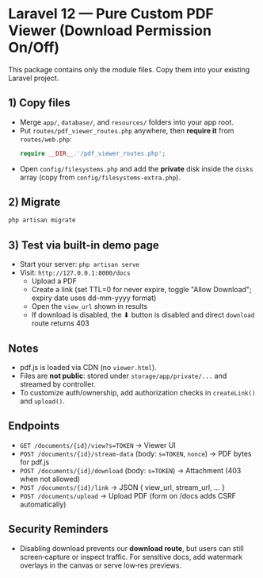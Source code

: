 # Laravel 12 — Pure Custom PDF Viewer (Download Permission On/Off)

This package contains only the module files. Copy them into your existing Laravel project.

## 1) Copy files
- Merge `app/`, `database/`, and `resources/` folders into your app root.
- Put `routes/pdf_viewer_routes.php` anywhere, then **require it** from `routes/web.php`:
  ```php
  require __DIR__.'/pdf_viewer_routes.php';
  ```
- Open `config/filesystems.php` and add the **private** disk inside the `disks` array (copy from `config/filesystems-extra.php`).

## 2) Migrate
```bash
php artisan migrate
```

## 3) Test via built-in demo page
- Start your server: `php artisan serve`
- Visit: `http://127.0.0.1:8000/docs`
  - Upload a PDF
  - Create a link (set TTL=0 for never expire, toggle "Allow Download"; expiry date uses dd-mm-yyyy format)
  - Open the `view_url` shown in results
  - If download is disabled, the ⬇ button is disabled and direct `download` route returns 403

## Notes
- pdf.js is loaded via CDN (no `viewer.html`).
- Files are **not public**: stored under `storage/app/private/...` and streamed by controller.
- To customize auth/ownership, add authorization checks in `createLink()` and `upload()`.

## Endpoints
- `GET /documents/{id}/view?s=TOKEN` → Viewer UI
- `POST /documents/{id}/stream-data` (body: `s=TOKEN`, `nonce`) → PDF bytes for pdf.js
- `POST /documents/{id}/download` (body: `s=TOKEN`) → Attachment (403 when not allowed)
- `POST /documents/{id}/link` → JSON { view_url, stream_url, ... }
- `POST /documents/upload` → Upload PDF (form on /docs adds CSRF automatically)

## Security Reminders
- Disabling download prevents our **download route**, but users can still screen‑capture or inspect traffic. For sensitive docs, add watermark overlays in the canvas or serve low‑res previews.
